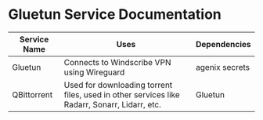 # Gluetun Service Documentation

|Service Name                |Uses                         |Dependencies                         |
|----------------|-------------------------------|-----------------------------|
|Gluetun|         Connects to Windscribe VPN using Wireguard            |agenix secrets            |
|QBittorrent          |Used for downloading torrent files, used in other services like Radarr, Sonarr, Lidarr, etc.          |Gluetun           |
